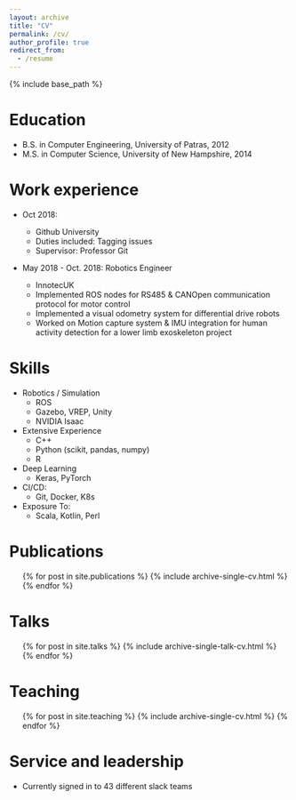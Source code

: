 ```yaml
---
layout: archive
title: "CV"
permalink: /cv/
author_profile: true
redirect_from:
  - /resume
---
```


{% include base_path %}

Education
======
* B.S. in Computer Engineering, University of Patras, 2012
* M.S. in Computer Science, University of New Hampshire, 2014

Work experience
======
* Oct 2018: 
  * Github University
  * Duties included: Tagging issues
  * Supervisor: Professor Git

* May 2018 - Oct. 2018: Robotics Engineer
  * InnotecUK
  * Implemented ROS nodes for RS485 & CANOpen communication protocol for motor control
  * Implemented a visual odometry system for differential drive robots
  * Worked on Motion capture system & IMU integration for human activity detection for a lower limb exoskeleton project
  
Skills
======
* Robotics / Simulation
  * ROS
  * Gazebo, VREP, Unity
  * NVIDIA Isaac
* Extensive Experience
  * C++
  * Python (scikit, pandas, numpy)
  * R
* Deep Learning
  * Keras, PyTorch
* CI/CD:
  * Git, Docker, K8s
* Exposure To:
  * Scala, Kotlin, Perl

Publications
======
  <ul>{% for post in site.publications %}
    {% include archive-single-cv.html %}
  {% endfor %}</ul>
  
Talks
======
  <ul>{% for post in site.talks %}
    {% include archive-single-talk-cv.html %}
  {% endfor %}</ul>
  
Teaching
======
  <ul>{% for post in site.teaching %}
    {% include archive-single-cv.html %}
  {% endfor %}</ul>
  
Service and leadership
======
* Currently signed in to 43 different slack teams
